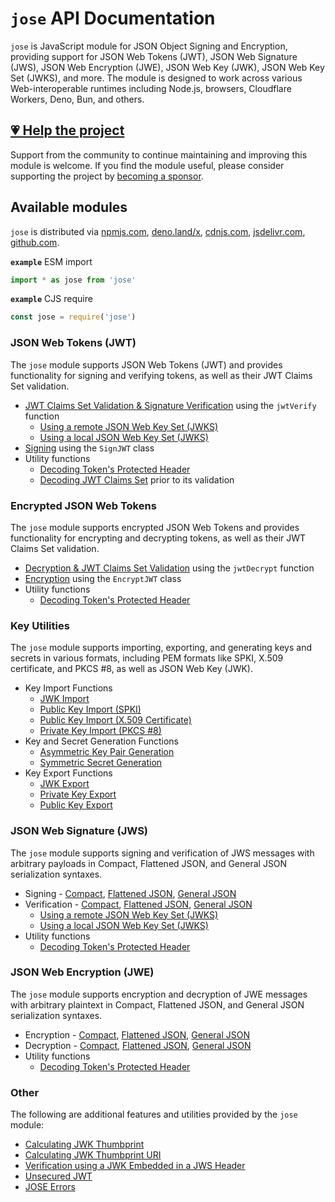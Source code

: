 # `jose` API Documentation

`jose` is JavaScript module for JSON Object Signing and Encryption, providing support for JSON Web Tokens (JWT), JSON Web Signature (JWS), JSON Web Encryption (JWE), JSON Web Key (JWK), JSON Web Key Set (JWKS), and more. The module is designed to work across various Web-interoperable runtimes including Node.js, browsers, Cloudflare Workers, Deno, Bun, and others.

## [💗 Help the project](https://github.com/sponsors/panva)

Support from the community to continue maintaining and improving this module is welcome. If you find the module useful, please consider supporting the project by [becoming a sponsor](https://github.com/sponsors/panva).

## Available modules

`jose` is distributed via [npmjs.com](https://www.npmjs.com/package/jose), [deno.land/x](https://deno.land/x/jose), [cdnjs.com](https://cdnjs.com/libraries/jose), [jsdelivr.com](https://www.jsdelivr.com/package/npm/jose), [github.com](https://github.com/panva/jose).

**`example`** ESM import
```js
import * as jose from 'jose'
```

**`example`** CJS require
```js
const jose = require('jose')
```

### JSON Web Tokens (JWT)

The `jose` module supports JSON Web Tokens (JWT) and provides functionality for signing and verifying tokens, as well as their JWT Claims Set validation.

- [JWT Claims Set Validation & Signature Verification](functions/jwt_verify.jwtVerify.md) using the `jwtVerify` function
  - [Using a remote JSON Web Key Set (JWKS)](functions/jwks_remote.createRemoteJWKSet.md)
  - [Using a local JSON Web Key Set (JWKS)](functions/jwks_local.createLocalJWKSet.md)
- [Signing](classes/jwt_sign.SignJWT.md) using the `SignJWT` class
- Utility functions
  - [Decoding Token's Protected Header](functions/util_decode_protected_header.decodeProtectedHeader.md)
  - [Decoding JWT Claims Set](functions/util_decode_jwt.decodeJwt.md) prior to its validation

### Encrypted JSON Web Tokens

The `jose` module supports encrypted JSON Web Tokens and provides functionality for encrypting and decrypting tokens, as well as their JWT Claims Set validation.

- [Decryption & JWT Claims Set Validation](functions/jwt_decrypt.jwtDecrypt.md) using the `jwtDecrypt` function
- [Encryption](classes/jwt_encrypt.EncryptJWT.md) using the `EncryptJWT` class
- Utility functions
  - [Decoding Token's Protected Header](functions/util_decode_protected_header.decodeProtectedHeader.md)

### Key Utilities

The `jose` module supports importing, exporting, and generating keys and secrets in various formats, including PEM formats like SPKI, X.509 certificate, and PKCS #8, as well as JSON Web Key (JWK).

- Key Import Functions
  - [JWK Import](functions/key_import.importJWK.md)
  - [Public Key Import (SPKI)](functions/key_import.importSPKI.md)
  - [Public Key Import (X.509 Certificate)](functions/key_import.importX509.md)
  - [Private Key Import (PKCS #8)](functions/key_import.importPKCS8.md)
- Key and Secret Generation Functions
  - [Asymmetric Key Pair Generation](functions/key_generate_key_pair.generateKeyPair.md)
  - [Symmetric Secret Generation](functions/key_generate_secret.generateSecret.md)
- Key Export Functions
  - [JWK Export](functions/key_export.exportJWK.md)
  - [Private Key Export](functions/key_export.exportPKCS8.md)
  - [Public Key Export](functions/key_export.exportSPKI.md)

### JSON Web Signature (JWS)

The `jose` module supports signing and verification of JWS messages with arbitrary payloads in Compact, Flattened JSON, and General JSON serialization syntaxes.

- Signing - [Compact](classes/jws_compact_sign.CompactSign.md), [Flattened JSON](classes/jws_flattened_sign.FlattenedSign.md), [General JSON](classes/jws_general_sign.GeneralSign.md)
- Verification - [Compact](functions/jws_compact_verify.compactVerify.md), [Flattened JSON](functions/jws_flattened_verify.flattenedVerify.md), [General JSON](functions/jws_general_verify.generalVerify.md)
  - [Using a remote JSON Web Key Set (JWKS)](functions/jwks_remote.createRemoteJWKSet.md)
  - [Using a local JSON Web Key Set (JWKS)](functions/jwks_local.createLocalJWKSet.md)
- Utility functions
  - [Decoding Token's Protected Header](functions/util_decode_protected_header.decodeProtectedHeader.md)

### JSON Web Encryption (JWE)

The `jose` module supports encryption and decryption of JWE messages with arbitrary plaintext in Compact, Flattened JSON, and General JSON serialization syntaxes.

- Encryption - [Compact](classes/jwe_compact_encrypt.CompactEncrypt.md), [Flattened JSON](classes/jwe_flattened_encrypt.FlattenedEncrypt.md), [General JSON](classes/jwe_general_encrypt.GeneralEncrypt.md)
- Decryption - [Compact](functions/jwe_compact_decrypt.compactDecrypt.md), [Flattened JSON](functions/jwe_flattened_decrypt.flattenedDecrypt.md), [General JSON](functions/jwe_general_decrypt.generalDecrypt.md)
- Utility functions
  - [Decoding Token's Protected Header](functions/util_decode_protected_header.decodeProtectedHeader.md)

### Other

The following are additional features and utilities provided by the `jose` module:

- [Calculating JWK Thumbprint](functions/jwk_thumbprint.calculateJwkThumbprint.md)
- [Calculating JWK Thumbprint URI](functions/jwk_thumbprint.calculateJwkThumbprintUri.md)
- [Verification using a JWK Embedded in a JWS Header](functions/jwk_embedded.EmbeddedJWK.md)
- [Unsecured JWT](classes/jwt_unsecured.UnsecuredJWT.md)
- [JOSE Errors](modules/util_errors.md)
